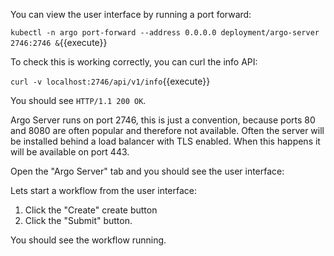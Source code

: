 You can view the user interface by running a port forward:

`kubectl -n argo port-forward --address 0.0.0.0 deployment/argo-server 2746:2746 &`{{execute}}

To check this is working correctly, you can curl the info API:

`curl -v localhost:2746/api/v1/info`{{execute}}

You should see `HTTP/1.1 200 OK`.

Argo Server runs on port 2746, this is just a convention, because ports 80 and 8080 are often popular and therefore not available. Often the server will be installed behind a load balancer with TLS enabled. When this happens it will be available on port 443.

Open the "Argo Server" tab and you should see the user interface:



Lets start a workflow from the user interface:

1. Click the "Create" create button
2. Click the "Submit" button.

You should see the workflow running.

